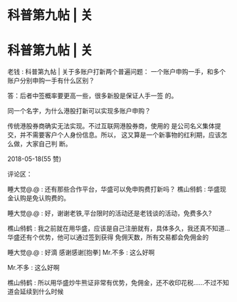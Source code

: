 # 科普第九帖 | 关

# 科普第九帖 | 关

老钱 : 科普第九帖 | 关于多账户打新两个普遍问题： 一个账户申购一手，和多个账户分别申购一手有什么区别？

答：后者中签概率要更高一些，很多新股是保证人手一签 的。

同一个名字，为什么港股打新可以实现多账户申购？

传统港股券商确实无法实现。不过互联网港股券商，使用的 是公司名义集体提交，并不需要客户个人身份信息。所以， 这又算是一个新事物的红利期，应该怎么做，大家自己判 断。

2018-05-18(55 赞)

评论区：

睡大觉@.@ : 还有那些合作平台，华盛可以免申购费打新吗？ 樵山偫鹤 : 华盛现金认购是免认购费的。

睡大觉@.@ : 好，谢谢老铁,平台限时的活动还是老钱谈的活动，免费多久?

樵山偫鹤 : 我之前就在用华盛，应该是自己注册就有，具体多久，我还真不知道…华盛还有个优势，他可以通过签到获得 免佣天数，所有交易都会免佣金的

睡大觉@.@ : 好滴 感谢感谢[抱拳] Mr.不多 : 这么好啊

Mr.不多 : 这么好啊

樵山偫鹤 : 所以用华盛炒牛熊证非常有优势，免佣金，还不收印花税……不过不知道会延续到什么时候
